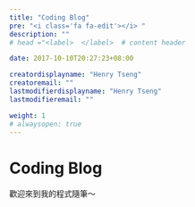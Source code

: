```yaml
---
title: "Coding Blog"
pre: "<i class='fa fa-edit'></i> "
description: ""
# head ="<label>  </label>  # content header

date: 2017-10-10T20:27:23+08:00

creatordisplayname: "Henry Tseng"
creatoremail: ""
lastmodifierdisplayname: "Henry Tseng"
lastmodifieremail: ""

weight: 1
# alwaysopen: true
---
```


# Coding Blog

歡迎來到我的程式隨筆～
